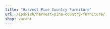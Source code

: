 ```yaml
---
title: "Harvest Pine Country Furniture"
url: /ipswich/harvest-pine-country-furniture/
shop: vacant
---
```

